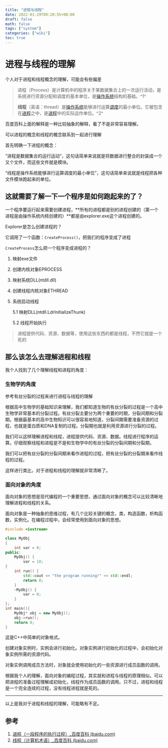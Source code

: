 ```yaml
---
title: "进程与线程"
date: 2022-01-29T09:20:55+08:00
draft: false
math: false
tags: ["system"]
categories: ["wiki"]
toc: true
---
```


# 进程与线程的理解

个人对于进程和线程概念的理解，可能会有些偏差

> 进程（Process）是计算机中的程序关于某数据集合上的一次运行活动，是系统进行资源分配和调度的基本单位，是[操作系统](https://baike.baidu.com/item/操作系统)结构的基础。^1^
>
> **线程**（英语：thread）是[操作系统](https://baike.baidu.com/item/操作系统)能够进行运算[调度](https://baike.baidu.com/item/调度)的最小单位。它被包含在[进程](https://baike.baidu.com/item/进程)之中，是[进程](https://baike.baidu.com/item/进程)中的实际运作单位。^2^

百度百科上面的解释是一种比较抽象的解释，看了不是非常容易理解。

可以进程的概念和线程的概念联系到一起进行理解

首先明确一下进程的概念：

“进程是数据集合的运行运动”，这句话简单来说就是将数据进行整合的封装成一个又个文件，而这些文件就是模块。

“线程是操作系统能够进行运算调度的最小单位”，这句话简单来说就是线程把各种文件模块跑起来的单位。

## 这就需要了解一下一个程序是如何跑起来的了？

一个程序要运行起来需要创建进程，**所有的进程都是别的进程创建的（第一个进程是由操作系统内核创建的）**都是由explorer.exe这个进程创建的。

Explorer是怎么创建进程的？

它调用了一个函数：`CreateProcess()`，把我们的程序变成了进程

`CreateProcess`怎么把一个程序变成进程的？

1. 映射exe文件

2. 创建内核对象EPROCESS

3. 映射系统DLL(ntdll.dll)

4. 创建线程内核对象ETHREAD

5. 系统启动线程

   5.1 映射DLL(ntdll.LdrlnitializeThunk)

   5.2 线程开始执行

> 进程提供代码、资源、数据等，使用这些东西的都是线程，不然它就是一个死的

## 那么该怎么去理解进程和线程

我个人找到了几个理解线程和进程的角度：

### 生物学的角度

参考有丝分裂的过程来进行进程与线程的理解

根据高中生物学的基础知识来理解，我们都知道生物的有丝分裂的过程是一个高中生物学非常基本的分裂过程。有丝分裂主要分为两个重要的时期，分裂间期和分裂期。根据最基本的高中生物知识可以很容易地知道，分裂间期需要准备资源的过程，也就是蛋白质和DNA复制的过程。分裂期也就是利用资源进行分裂的过程。

我们可以这样理解进程和线程，进程提供代码、资源、数据。线程进行程序的运算。仔细观察线程和进程是不是和生物学中的有丝分裂的分裂间期和分裂期。

我们可以把有丝分裂的分裂间期来看作进程的过程，把有丝分裂的分裂期来看作线程的过程。

这样进行类比，对于进程和线程的理解就非常清晰了。

### 面向对象的角度

面向对象的思想是现代编程的一个重要思想，通过面向对象的概念可以比较清晰地理解进程和线程的关系。

面向对象是一种抽象的思维过程，有几个比较关键的概念，类，构造函数，析构函数，实例化。在编程过程中，会经常使用到面向对象的思想。

```c++
#include <iostream>

class MyObj
{
    int var = 0;
public:
    MyObj() {
        var = 10;
}
    int run() {
        std::cout << "the program running!" << std::endl;
        return 0;
    }
    ~MyObj() {
        var = 0;
    }
};
int main(){
    MyObj* obj = new MyObj();
    obj->run();
    return 0;
}
```

这是C++中简单的对象格式。

创建对象实例时，实例会进行初始化。对象实例进行初始化的过程中，会初始化对象实例所需的资源代码。

对象实例调用成员方法时，对象就会使用初始化的一些资源进行成员函数的调用。

根据我个人的理解，面向对象的编程过程，其实就和进程与线程的原理相似。可以把进程的准备过程理解成初始化，线程作为成员函数的调用。只不过，进程和线程是一个完全连续的过程，没有线程进程就是死的。

---

以上是我对于进程和线程的理解，可能略有不足。

## 参考

1. [进程（一段程序的执行过程）_百度百科 (baidu.com)](https://baike.baidu.com/item/进程/382503)
2. [线程（计算机术语）_百度百科 (baidu.com)](https://baike.baidu.com/item/线程/103101)
